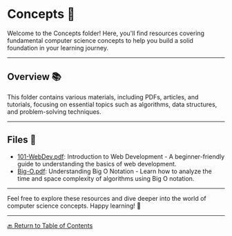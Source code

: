 # Concepts 🧠

Welcome to the Concepts folder! Here, you'll find resources covering fundamental computer science concepts to help you build a solid foundation in your learning journey.

---

## Overview 📚

This folder contains various materials, including PDFs, articles, and tutorials, focusing on essential topics such as algorithms, data structures, and problem-solving techniques.

---

## Files 📄

- [101-WebDev.pdf](101-WebDev.pdf): Introduction to Web Development - A beginner-friendly guide to understanding the basics of web development.
- [Big-O.pdf](Big-O.pdf): Understanding Big O Notation - Learn how to analyze the time and space complexity of algorithms using Big O notation.

---

Feel free to explore these resources and dive deeper into the world of computer science concepts. Happy learning! 🚀

---

[🔙 Return to Table of Contents](../../README.md)
